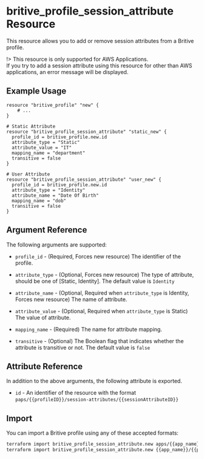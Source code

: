 # britive_profile_session_attribute Resource

This resource allows you to add or remove session attributes from a Britive profile.

!> This resource is only supported for AWS Applications.  
If you try to add a session attribute using this resource for other than AWS applications, an error message will be displayed.

## Example Usage

```hcl
resource "britive_profile" "new" {
    # ...
}

# Static Attribute
resource "britive_profile_session_attribute" "static_new" {
  profile_id = britive_profile.new.id
  attribute_type = "Static"
  attribute_value = "IT"
  mapping_name = "department"
  transitive = false
}

# User Attribute
resource "britive_profile_session_attribute" "user_new" {
  profile_id = britive_profile.new.id
  attribute_type = "Identity"  
  attribute_name = "Date Of Birth"
  mapping_name = "dob"
  transitive = false
}
```

## Argument Reference

The following arguments are supported:

* `profile_id` - (Required, Forces new resource) The identifier of the profile.

* `attribute_type` - (Optional, Forces new resource) The type of attribute, should be one of [Static, Identity]. The default value is `Identity`

* `attribute_name` - (Optional, Required when `attribute_type` is Identity, Forces new resource) The name of attribute.

* `attribute_value` - (Optional, Required when `attribute_type` is Static) The value of attribute.

* `mapping_name` - (Required) The name for attribute mapping.

* `transitive` - (Optional) The Boolean flag that indicates whether the attribute is transitive or not. The default value is `false`

## Attribute Reference

In addition to the above arguments, the following attribute is exported.

* `id` - An identifier of the resource with the format `paps/{{profileID}}/session-attributes/{{sessionAttributeID}}`

## Import

You can import a Britive profile using any of these accepted formats:

```sh
terraform import britive_profile_session_attribute.new apps/{{app_name}}/paps/{{profile_name}}/session-attributes/type/{{attribute_type}}/mapping-name/{{mapping_name}}
terraform import britive_profile_session_attribute.new {{app_name}}/{{profile_name}}/{{attribute_type}}/{{mapping_name}}
```
